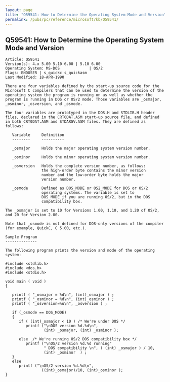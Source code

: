```yaml
---
layout: page
title: "Q59541: How to Determine the Operating System Mode and Version"
permalink: /pubs/pc/reference/microsoft/kb/Q59541/
---
```


## Q59541: How to Determine the Operating System Mode and Version

	Article: Q59541
	Version(s): 4.x 5.00 5.10 6.00 | 5.10 6.00
	Operating System: MS-DOS             | OS/2
	Flags: ENDUSER | s_quickc s_quickasm
	Last Modified: 18-APR-1990
	
	There are four variables defined by the start-up source code for the
	Microsoft C compilers that can be used to determine the version of the
	operating system the program is running on as well as whether the
	program is running in DOS or OS/2 mode. Those variables are _osmajor,
	_osminor, _osversion, and _osmode.
	
	The four variables are prototyped in the DOS.H and STDLIB.H header
	files, declared in the CRT0DAT.ASM start-up source file, and defined
	in both CRT0DAT.ASM and STDARGV.ASM files. They are defined as
	follows:
	
	   Variable     Definition
	   --------     ----------
	
	   _osmajor     Holds the major operating system version number.
	
	   _osminor     Holds the minor operating system version number.
	
	   _osversion   Holds the complete version number, as follows:
	                the high-order byte contains the minor version
	                number and the low-order byte holds the major
	                version number.
	
	   _osmode      Defined as DOS_MODE or OS2_MODE for DOS or OS/2
	                operating systems. The variable is set to
	                DOS_MODE if you are running OS/2, but in the DOS
	                compatibility box.
	
	The _osmajor is set to 10 for Versions 1.00, 1.10, and 1.20 of OS/2,
	and 20 for Version 2.00.
	
	Note that _osmode is not defined for DOS-only versions of the compiler
	(for example, QuickC, C 5.00, etc.).
	
	Sample Program
	--------------
	
	The following program prints the version and mode of the operating
	system:
	
	#include <stdlib.h>
	#include <dos.h>
	#include <stdio.h>
	
	void main ( void )
	{
	
	   printf ( "_osmajor = %d\n", (int)_osmajor ) ;
	   printf ( "_osminor = %d\n", (int)_osminor ) ;
	   printf ( "_osversion=%u\n", _osversion ) ;
	
	   if (_osmode == DOS_MODE)
	   {
	      if ( (int)_osmajor < 10 ) /* We're under DOS */
	         printf ("\nDOS version %d.%d\n",
	                 (int) _osmajor, (int) _osminor );
	
	      else  /* We're running OS/2 DOS compatibility box */
	         printf ("\nOS/2 version %d.%d running"
	                 " DOS compatibility \n", ( (int) _osmajor ) / 10,
	                 (int) _osminor  ) ;
	   }
	   else
	      printf ("\nOS/2 version %d.%d\n",
	                ((int)_osmajor)/10, (int)_osminor );
	}
